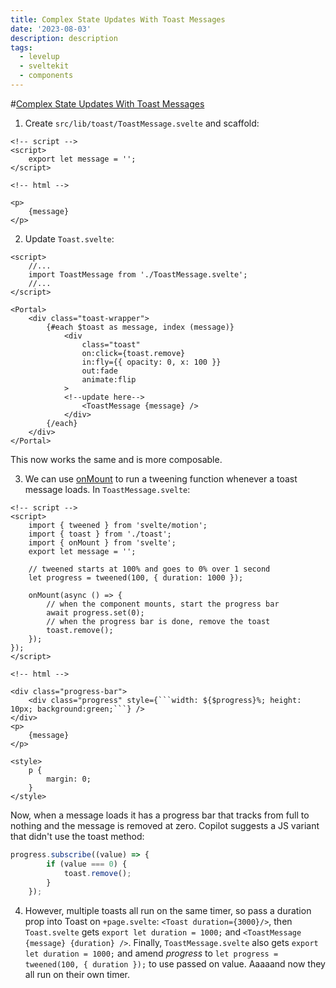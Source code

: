 ```yaml
---
title: Complex State Updates With Toast Messages
date: '2023-08-03'
description: description
tags:
  - levelup
  - sveltekit
  - components
---
```

#[Complex State Updates With Toast Messages](https://levelup.video/tutorials/building-svelte-components/using-tweened-as-a-timeout)

1. Create ```src/lib/toast/ToastMessage.svelte``` and scaffold:

```
<!-- script -->
<script>
	export let message = '';
</script>

<!-- html -->

<p>
	{message}
</p>
```

2. Update ```Toast.svelte```:

```
<script>
	//...
	import ToastMessage from './ToastMessage.svelte';
	//...
</script>

<Portal>
	<div class="toast-wrapper">
		{#each $toast as message, index (message)}
			<div
				class="toast"
				on:click={toast.remove}
				in:fly={{ opacity: 0, x: 100 }}
				out:fade
				animate:flip
			>
			<!--update here-->
				<ToastMessage {message} />
			</div>
		{/each}
	</div>
</Portal>
```

This now works the same and is more composable.

3. We can use [onMount](https://svelte.dev/docs/svelte#onmount) to run a tweening function whenever a toast message loads. In ```ToastMessage.svelte```:

```
<!-- script -->
<script>
	import { tweened } from 'svelte/motion';
    import { toast } from './toast';
	import { onMount } from 'svelte';
	export let message = '';

    // tweened starts at 100% and goes to 0% over 1 second
	let progress = tweened(100, { duration: 1000 });

	onMount(async () => {
		// when the component mounts, start the progress bar
		await progress.set(0);
		// when the progress bar is done, remove the toast
		toast.remove();
	});
});
</script>

<!-- html -->

<div class="progress-bar">
	<div class="progress" style={```width: ${$progress}%; height: 10px; background:green;```} />
</div>
<p>
	{message}
</p>

<style>
	p {
		margin: 0;
	}
</style>
```

Now, when a message loads it has a progress bar that tracks from full to nothing and the message is removed at zero. Copilot suggests a JS variant that didn't use the toast method:

```javascript
progress.subscribe((value) => {
        if (value === 0) {
            toast.remove();
        }
    });
```

4. However, multiple toasts all run on the same timer, so pass a duration prop into Toast on ```+page.svelte```: ```<Toast duration={3000}/>```, then ```Toast.svelte``` gets ```export let duration = 1000;``` and ```<ToastMessage {message} {duration} />```. Finally, ```ToastMessage.svelte``` also gets ```export let duration = 1000;``` and amend *progress* to ```let progress = tweened(100, { duration });``` to use passed on value. Aaaaand now they all run on their own timer.
